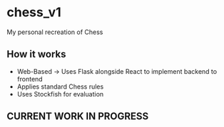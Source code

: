 # chess_v1
My personal recreation of Chess

## How it works
- Web-Based -> Uses Flask alongside React to implement backend to frontend
- Applies standard Chess rules
- Uses Stockfish for evaluation

## CURRENT WORK IN PROGRESS
